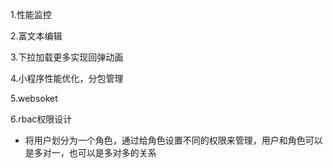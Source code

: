 1.性能监控

2.富文本编辑

3.下拉加载更多实现回弹动画

4.小程序性能优化，分包管理

5.websoket

6.rbac权限设计

- 将用户划分为一个角色，通过给角色设置不同的权限来管理，用户和角色可以是多对一，也可以是多对多的关系